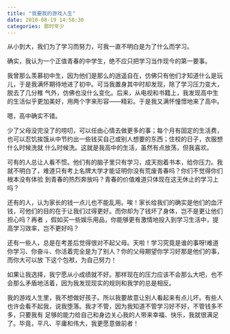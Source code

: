 ```yaml
---
title: "我要我的游戏人生"
date: 2010-08-19 14:58:30
categories: 那时年少
---
```

从小到大，我们为了学习而努力，可我一直不明白是为了什么而学习。

确实，我认为一个正值青春的中学生，绝不应只把学习当作现今的第一要事。

我曾那么羡慕初中生，因为他们是那么的逍遥自在，仿佛只有他们才知道什么是玩儿，于是我满怀期待地进了初中。可当我置身其中时却发现，除了学习压力变大，脱去了几分稚
气外，仿佛也没什么变化。后来，从电视和书籍上，我发现高中生的生活似乎更加美好，用两个字来形容——精彩。于是我又满怀憧憬地来了高中。

嗯，高中确实不错。

少了父母没完没了的唠叨，可以任由心情去做更多的事；每个月有固定的生活费，也可以忍饥挨饿从中节约出一些钱买自己或别人想要的东西；住校的日子，衣服想什么时候洗就
什么时候洗。这就是我高中的生活，虽然有点放荡，但我喜欢。

可有的人总让人看不惯。他们有的脑子里只有学习，成天抱着书本，给你压力。我就不明白了，难道只有考上名牌大学才能证明你没有荒废青春吗？你们不觉得你们根本没有体验
到青春的热烈奔放吗？青春的价值难道只体现在这无休止的学习上吗？

还有的人，认为家长的钱一点儿也不能乱用。唉！家长给我们的确实是他们的血汗钱，可他们的目的在于让我们过得更好。而你却为了钱坏了身体，岂不是更让他们担心吗？再者
，假如买一些娱乐用品，你能够更有激情地投入到学习生活中，提高学习效率，岂不更好吗？

还有一些人，总是在考差后觉得很对不起父母。天啦！学习究竟是谁的事呀!难道你学习、你奋斗、你活着完全是为了别人？你的父母期望你学习好那是他们的事，而你大可以放
下这个包袱，为自己努力！

如果让我选择，我宁愿从小成绩就不好。那样现在的压力应该不会那么大吧，也不会那么矛盾地活着，因为我发现现实的规则和我学的总是相反。

我的游戏人生里，我不想做好孩子。所以我要故意让别人看起来有点儿坏。有些人也许会看不起我，说我堕落。我才不管，因为我知道不管学习好不好，不管钱多不多，只要我有
足够的能力给自己和身边关心我的人带来幸福、快乐，我就很满足了。毕竟，平凡、平庸和伟大，我更愿意做前者！

